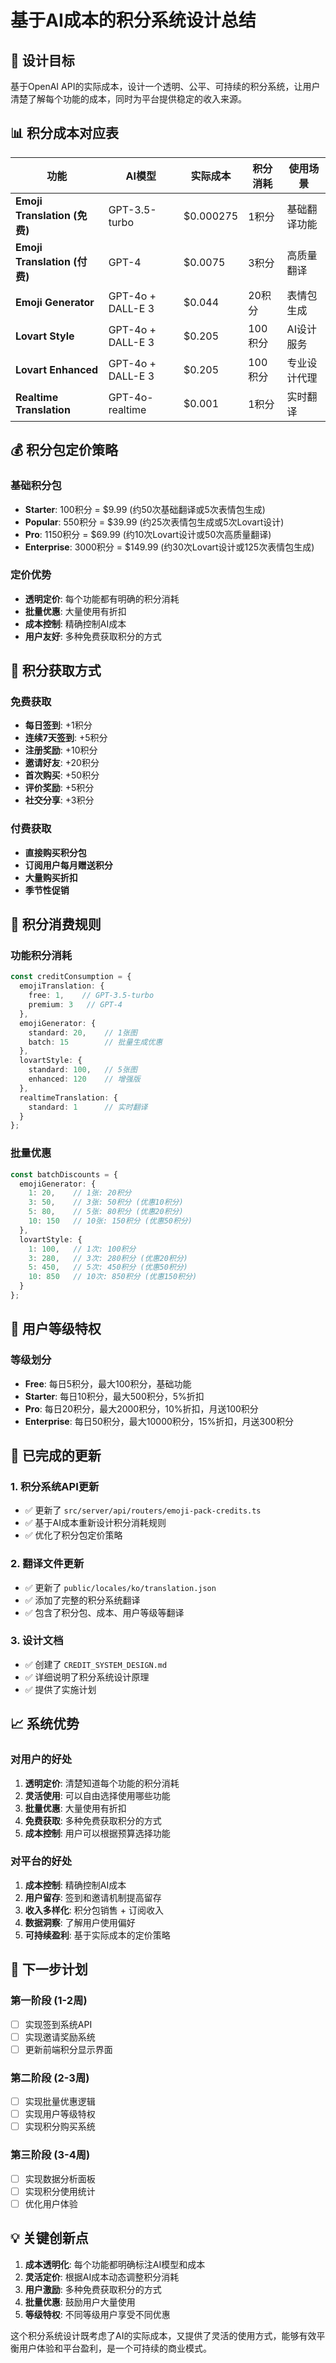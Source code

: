 # 基于AI成本的积分系统设计总结

## 🎯 **设计目标**

基于OpenAI API的实际成本，设计一个透明、公平、可持续的积分系统，让用户清楚了解每个功能的成本，同时为平台提供稳定的收入来源。

## 📊 **积分成本对应表**

| 功能 | AI模型 | 实际成本 | 积分消耗 | 使用场景 |
|------|--------|----------|----------|----------|
| **Emoji Translation (免费)** | GPT-3.5-turbo | $0.000275 | 1积分 | 基础翻译功能 |
| **Emoji Translation (付费)** | GPT-4 | $0.0075 | 3积分 | 高质量翻译 |
| **Emoji Generator** | GPT-4o + DALL-E 3 | $0.044 | 20积分 | 表情包生成 |
| **Lovart Style** | GPT-4o + DALL-E 3 | $0.205 | 100积分 | AI设计服务 |
| **Lovart Enhanced** | GPT-4o + DALL-E 3 | $0.205 | 100积分 | 专业设计代理 |
| **Realtime Translation** | GPT-4o-realtime | $0.001 | 1积分 | 实时翻译 |

## 💰 **积分包定价策略**

### 基础积分包
- **Starter**: 100积分 = $9.99 (约50次基础翻译或5次表情包生成)
- **Popular**: 550积分 = $39.99 (约25次表情包生成或5次Lovart设计)
- **Pro**: 1150积分 = $69.99 (约10次Lovart设计或50次高质量翻译)
- **Enterprise**: 3000积分 = $149.99 (约30次Lovart设计或125次表情包生成)

### 定价优势
- **透明定价**: 每个功能都有明确的积分消耗
- **批量优惠**: 大量使用有折扣
- **成本控制**: 精确控制AI成本
- **用户友好**: 多种免费获取积分的方式

## 🎁 **积分获取方式**

### 免费获取
- **每日签到**: +1积分
- **连续7天签到**: +5积分
- **注册奖励**: +10积分
- **邀请好友**: +20积分
- **首次购买**: +50积分
- **评价奖励**: +5积分
- **社交分享**: +3积分

### 付费获取
- **直接购买积分包**
- **订阅用户每月赠送积分**
- **大量购买折扣**
- **季节性促销**

## 🔄 **积分消费规则**

### 功能积分消耗
```typescript
const creditConsumption = {
  emojiTranslation: {
    free: 1,    // GPT-3.5-turbo
    premium: 3   // GPT-4
  },
  emojiGenerator: {
    standard: 20,    // 1张图
    batch: 15        // 批量生成优惠
  },
  lovartStyle: {
    standard: 100,   // 5张图
    enhanced: 120    // 增强版
  },
  realtimeTranslation: {
    standard: 1      // 实时翻译
  }
};
```

### 批量优惠
```typescript
const batchDiscounts = {
  emojiGenerator: {
    1: 20,    // 1张: 20积分
    3: 50,    // 3张: 50积分 (优惠10积分)
    5: 80,    // 5张: 80积分 (优惠20积分)
    10: 150   // 10张: 150积分 (优惠50积分)
  },
  lovartStyle: {
    1: 100,   // 1次: 100积分
    3: 280,   // 3次: 280积分 (优惠20积分)
    5: 450,   // 5次: 450积分 (优惠50积分)
    10: 850   // 10次: 850积分 (优惠150积分)
  }
};
```

## 👥 **用户等级特权**

### 等级划分
- **Free**: 每日5积分，最大100积分，基础功能
- **Starter**: 每日10积分，最大500积分，5%折扣
- **Pro**: 每日20积分，最大2000积分，10%折扣，月送100积分
- **Enterprise**: 每日50积分，最大10000积分，15%折扣，月送300积分

## 🔧 **已完成的更新**

### 1. 积分系统API更新
- ✅ 更新了 `src/server/api/routers/emoji-pack-credits.ts`
- ✅ 基于AI成本重新设计积分消耗规则
- ✅ 优化了积分包定价策略

### 2. 翻译文件更新
- ✅ 更新了 `public/locales/ko/translation.json`
- ✅ 添加了完整的积分系统翻译
- ✅ 包含了积分包、成本、用户等级等翻译

### 3. 设计文档
- ✅ 创建了 `CREDIT_SYSTEM_DESIGN.md`
- ✅ 详细说明了积分系统设计原理
- ✅ 提供了实施计划

## 📈 **系统优势**

### 对用户的好处
1. **透明定价**: 清楚知道每个功能的积分消耗
2. **灵活使用**: 可以自由选择使用哪些功能
3. **批量优惠**: 大量使用有折扣
4. **免费获取**: 多种免费获取积分的方式
5. **成本控制**: 用户可以根据预算选择功能

### 对平台的好处
1. **成本控制**: 精确控制AI成本
2. **用户留存**: 签到和邀请机制提高留存
3. **收入多样化**: 积分包销售 + 订阅收入
4. **数据洞察**: 了解用户使用偏好
5. **可持续盈利**: 基于实际成本的定价策略

## 🚀 **下一步计划**

### 第一阶段 (1-2周)
- [ ] 实现签到系统API
- [ ] 实现邀请奖励系统
- [ ] 更新前端积分显示界面

### 第二阶段 (2-3周)
- [ ] 实现批量优惠逻辑
- [ ] 实现用户等级特权
- [ ] 实现积分购买系统

### 第三阶段 (3-4周)
- [ ] 实现数据分析面板
- [ ] 实现积分使用统计
- [ ] 优化用户体验

## 💡 **关键创新点**

1. **成本透明化**: 每个功能都明确标注AI模型和成本
2. **灵活定价**: 根据AI成本动态调整积分消耗
3. **用户激励**: 多种免费获取积分的方式
4. **批量优惠**: 鼓励用户大量使用
5. **等级特权**: 不同等级用户享受不同优惠

这个积分系统设计既考虑了AI的实际成本，又提供了灵活的使用方式，能够有效平衡用户体验和平台盈利，是一个可持续的商业模式。 